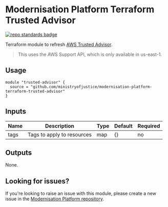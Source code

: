 # Modernisation Platform Terraform Trusted Advisor

[![repo standards badge](https://img.shields.io/badge/dynamic/json?color=blue&style=for-the-badge&logo=github&label=MoJ%20Compliant&query=%24.result&url=https%3A%2F%2Foperations-engineering-reports.cloud-platform.service.justice.gov.uk%2Fapi%2Fv1%2Fcompliant_public_repositories%2Fmodernisation-platform-terraform-trusted-advisor)](https://operations-engineering-reports.cloud-platform.service.justice.gov.uk/public-github-repositories.html#modernisation-platform-terraform-trusted-advisor "Link to report")

Terraform module to refresh [AWS Trusted Advisor](https://aws.amazon.com/premiumsupport/technology/trusted-advisor/).

> This uses the AWS Support API, which is only available in us-east-1.

## Usage

```
module "trusted-advisor" {
  source = "github.com/ministryofjustice/modernisation-platform-terraform-trusted-advisor"
}
```

## Inputs

| Name | Description                | Type | Default | Required |
| ---- | -------------------------- | ---- | ------- | -------- |
| tags | Tags to apply to resources | map  | {}      | no       |

## Outputs

None.

## Looking for issues?

If you're looking to raise an issue with this module, please create a new issue in the [Modernisation Platform repository](https://github.com/ministryofjustice/modernisation-platform/issues).
